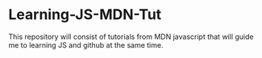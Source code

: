 # Learning-JS-MDN-Tut
This repository will consist of tutorials from MDN javascript that will guide me to learning JS and github at the same time.
